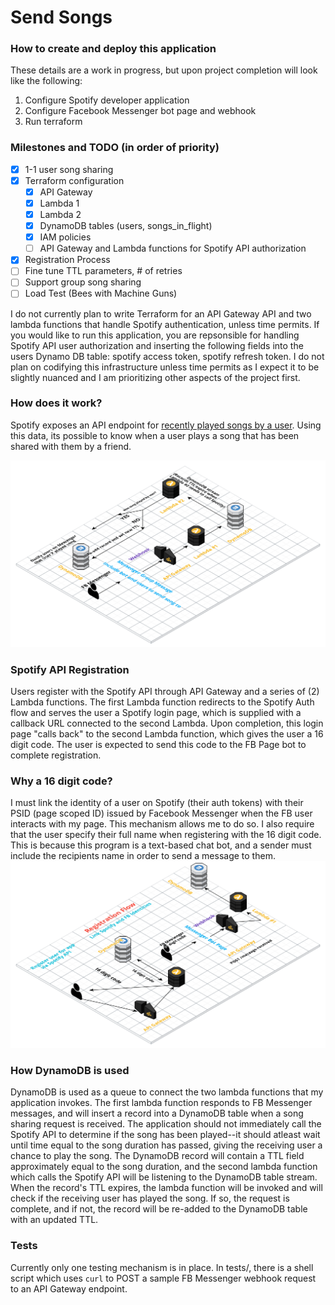 # Send Songs

### How to create and deploy this application
These details are a work in progress, but upon project completion will look like the following:
  1. Configure Spotify developer application
  2. Configure Facebook Messenger bot page and webhook
  3. Run terraform

### Milestones and TODO (in order of priority)
- [x] 1-1 user song sharing
- [x] Terraform configuration
  - [x] API Gateway
  - [x] Lambda 1
  - [x] Lambda 2
  - [x] DynamoDB tables (users, songs_in_flight)
  - [x] IAM policies
  - [ ] API Gateway and Lambda functions for Spotify API authorization
- [x] Registration Process
- [ ] Fine tune TTL parameters, # of retries
- [ ] Support group song sharing
- [ ] Load Test (Bees with Machine Guns)

I do not currently plan to write Terraform for an API Gateway API and two lambda functions that handle Spotify authentication, unless time permits. If you would like to run this application, you are repsonsible for handling Spotify API user authorization and inserting the following fields into the users Dynamo DB table: spotify access token, spotify refresh token. I do not plan on codifying this infrastructure unless time permits as I expect it to be slightly nuanced and I am prioritizing other aspects of the project first.

### How does it work?
Spotify exposes an API endpoint for [recently played songs by a user](https://developer.spotify.com/web-api/web-api-personalization-endpoints/get-recently-played/). Using this data, its possible to know when a user plays a song that has been shared with them by a friend. 

![Song Sharing Architecture](diagrams/Message_Sending_Architecture.png?raw=true "Song Sharing Architecture")

### Spotify API Registration
Users register with the Spotify API through API Gateway and a series of (2) Lambda functions. The first Lambda function redirects to the Spotify Auth flow and serves the user a Spotify login page, which is supplied with a callback URL connected to the second Lambda. Upon completion, this login page "calls back" to the second Lambda function, which gives the user a 16 digit code. The user is expected to send this code to the FB Page bot to complete registration.

### Why a 16 digit code?
I must link the identity of a user on Spotify (their auth tokens) with their PSID (page scoped ID) issued by Facebook Messenger when the FB user interacts with my page. This mechanism allows me to do so. I also require that the user specify their full name when registering with the 16 digit code. This is because this program is a text-based chat bot, and a sender must include the recipients name in order to send a message to them.
![Registration Architecture](diagrams/Registration_Architecture.png?raw=true "Registration Architecture")


### How DynamoDB is used
DynamoDB is used as a queue to connect the two lambda functions that my application invokes. The first lambda function responds to FB Messenger messages, and will insert a record into a DynamoDB table when a song sharing request is received. The application should not immediately call the Spotify API to determine if the song has been played--it should atleast wait until time equal to the song duration has passed, giving the receiving user a chance to play the song. The DynamoDB record will contain a TTL field approximately equal to the song duration, and the second lambda function which calls the Spotify API will be listening to the DynamoDB table stream. When the record's TTL expires, the lambda function will be invoked and will check if the receiving user has played the song. If so, the request is complete, and if not, the record will be re-added to the DynamoDB table with an updated TTL.

### Tests
Currently only one testing mechanism is in place. In tests/, there is a shell script which uses `curl` to POST a sample FB Messenger webhook request to an API Gateway endpoint. 
